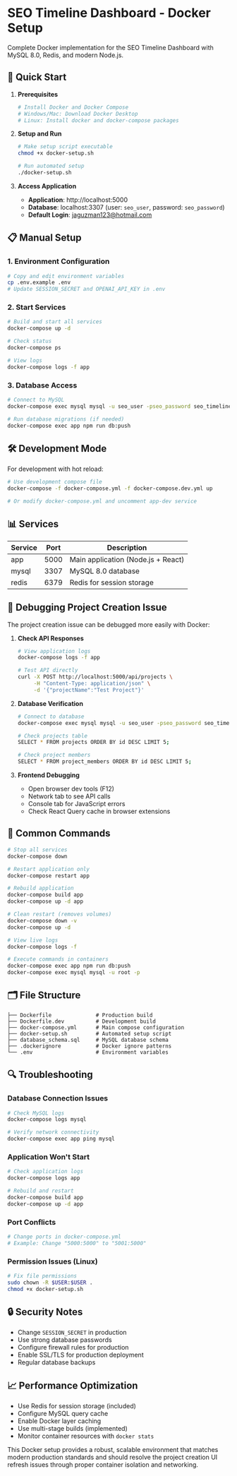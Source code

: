 # SEO Timeline Dashboard - Docker Setup

Complete Docker implementation for the SEO Timeline Dashboard with MySQL 8.0, Redis, and modern Node.js.

## 🚀 Quick Start

1. **Prerequisites**
   ```bash
   # Install Docker and Docker Compose
   # Windows/Mac: Download Docker Desktop
   # Linux: Install docker and docker-compose packages
   ```

2. **Setup and Run**
   ```bash
   # Make setup script executable
   chmod +x docker-setup.sh
   
   # Run automated setup
   ./docker-setup.sh
   ```

3. **Access Application**
   - **Application**: http://localhost:5000
   - **Database**: localhost:3307 (user: `seo_user`, password: `seo_password`)
   - **Default Login**: jaguzman123@hotmail.com

## 📋 Manual Setup

### 1. Environment Configuration
```bash
# Copy and edit environment variables
cp .env.example .env
# Update SESSION_SECRET and OPENAI_API_KEY in .env
```

### 2. Start Services
```bash
# Build and start all services
docker-compose up -d

# Check status
docker-compose ps

# View logs
docker-compose logs -f app
```

### 3. Database Access
```bash
# Connect to MySQL
docker-compose exec mysql mysql -u seo_user -pseo_password seo_timeline

# Run database migrations (if needed)
docker-compose exec app npm run db:push
```

## 🛠️ Development Mode

For development with hot reload:

```bash
# Use development compose file
docker-compose -f docker-compose.yml -f docker-compose.dev.yml up

# Or modify docker-compose.yml and uncomment app-dev service
```

## 📊 Services

| Service | Port | Description |
|---------|------|-------------|
| app | 5000 | Main application (Node.js + React) |
| mysql | 3307 | MySQL 8.0 database |
| redis | 6379 | Redis for session storage |

## 🐛 Debugging Project Creation Issue

The project creation issue can be debugged more easily with Docker:

1. **Check API Responses**
   ```bash
   # View application logs
   docker-compose logs -f app
   
   # Test API directly
   curl -X POST http://localhost:5000/api/projects \
        -H "Content-Type: application/json" \
        -d '{"projectName":"Test Project"}'
   ```

2. **Database Verification**
   ```bash
   # Connect to database
   docker-compose exec mysql mysql -u seo_user -pseo_password seo_timeline
   
   # Check projects table
   SELECT * FROM projects ORDER BY id DESC LIMIT 5;
   
   # Check project members
   SELECT * FROM project_members ORDER BY id DESC LIMIT 5;
   ```

3. **Frontend Debugging**
   - Open browser dev tools (F12)
   - Network tab to see API calls
   - Console tab for JavaScript errors
   - Check React Query cache in browser extensions

## 🔧 Common Commands

```bash
# Stop all services
docker-compose down

# Restart application only
docker-compose restart app

# Rebuild application
docker-compose build app
docker-compose up -d app

# Clean restart (removes volumes)
docker-compose down -v
docker-compose up -d

# View live logs
docker-compose logs -f

# Execute commands in containers
docker-compose exec app npm run db:push
docker-compose exec mysql mysql -u root -p
```

## 🗂️ File Structure

```
├── Dockerfile              # Production build
├── Dockerfile.dev          # Development build
├── docker-compose.yml      # Main compose configuration
├── docker-setup.sh         # Automated setup script
├── database_schema.sql     # MySQL database schema
├── .dockerignore           # Docker ignore patterns
└── .env                    # Environment variables
```

## 🔍 Troubleshooting

### Database Connection Issues
```bash
# Check MySQL logs
docker-compose logs mysql

# Verify network connectivity
docker-compose exec app ping mysql
```

### Application Won't Start
```bash
# Check application logs
docker-compose logs app

# Rebuild and restart
docker-compose build app
docker-compose up -d app
```

### Port Conflicts
```bash
# Change ports in docker-compose.yml
# Example: Change "5000:5000" to "5001:5000"
```

### Permission Issues (Linux)
```bash
# Fix file permissions
sudo chown -R $USER:$USER .
chmod +x docker-setup.sh
```

## 🔒 Security Notes

- Change `SESSION_SECRET` in production
- Use strong database passwords
- Configure firewall rules for production
- Enable SSL/TLS for production deployment
- Regular database backups

## 📈 Performance Optimization

- Use Redis for session storage (included)
- Configure MySQL query cache
- Enable Docker layer caching
- Use multi-stage builds (implemented)
- Monitor container resources with `docker stats`

This Docker setup provides a robust, scalable environment that matches modern production standards and should resolve the project creation UI refresh issues through proper container isolation and networking.